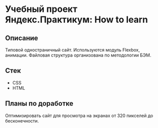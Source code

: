 # Учебный проект Яндекс.Практикум: How to learn
## Описание
Типовой одностраничный сайт. Используются модуль Flexbox, анимации. Файловая структура организована по методологии БЭМ.  
## Стек
* CSS
* HTML
## Планы по доработке
Оптимизировать сайт для просмотра на экранах от 320 пикселей до бесконечности.
